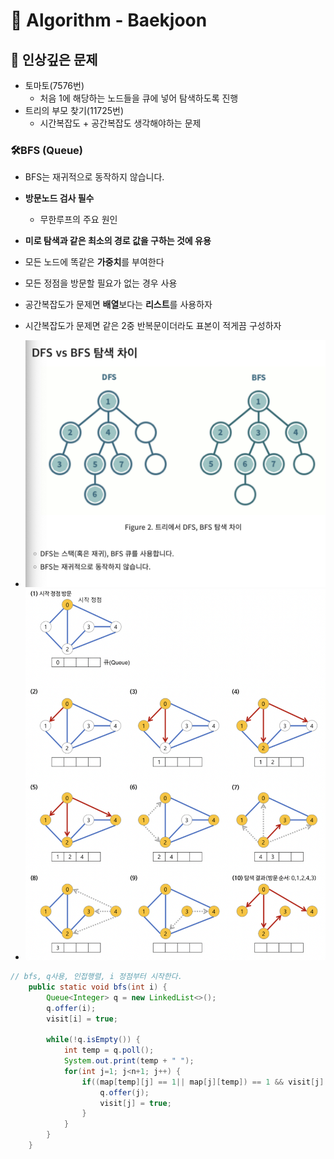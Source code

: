 # 🧸 Algorithm - Baekjoon
 


## 📍 인상깊은 문제
- 토마토(7576번)
	- 처음 1에 해당하는 노드들을 큐에 넣어 탐색하도록 진행
- 트리의 부모 찾기(11725번)
	- 시간복잡도 + 공간복잡도 생각해야하는 문제

### 🛠BFS (Queue)
- BFS는 재귀적으로 동작하지 않습니다.
- **방문노드 검사 필수**
	- 무한루프의 주요 원인
- **미로 탐색과 같은 최소의 경로 값을 구하는 것에 유용**
- 모든 노드에 똑같은 **가중치**를 부여한다
- 모든 정점을 방문할 필요가 없는 경우 사용
- 공간복잡도가 문제면 **배열**보다는 **리스트**를 사용하자
- 시간복잡도가 문제면 같은 2중 반복문이더라도 표본이 적게끔 구성하자



- <img src="../Image/BFSvsDFS.png" width = "500">
- <img src="../Image/BFS.png" width = "500">


```java
// bfs, q사용, 인접행렬, i 정점부터 시작한다.
	public static void bfs(int i) {
		Queue<Integer> q = new LinkedList<>();
		q.offer(i);
		visit[i] = true;
		
		while(!q.isEmpty()) {
			int temp = q.poll();
			System.out.print(temp + " ");
			for(int j=1; j<n+1; j++) {
				if((map[temp][j] == 1|| map[j][temp]) == 1 && visit[j] == false) {
					q.offer(j);
					visit[j] = true;
				}
			}
		}
	}
```